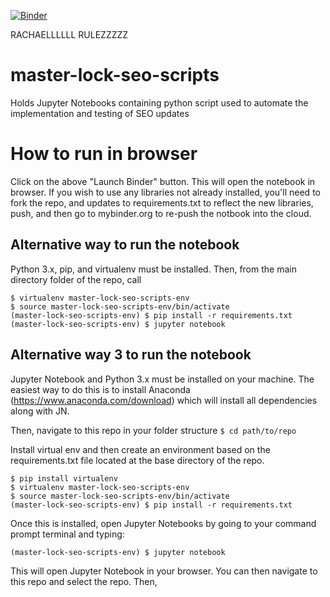 [![Binder](https://mybinder.org/badge.svg)](https://mybinder.org/v2/gh/raferguson/Redirect-Tool/master)

RACHAELLLLLL RULEZZZZZ


# master-lock-seo-scripts
Holds Jupyter Notebooks containing python script used to automate the implementation and testing of SEO updates

# How to run in browser
Click on the above "Launch Binder" button. This will open the notebook in browser. If you wish to use any libraries not already installed, you'll need to fork the repo, and updates to requirements.txt to reflect the new libraries, push, and then go to mybinder.org to re-push the notbook into the cloud.

## Alternative way to run the notebook
Python 3.x, pip, and virtualenv must be installed. Then, from the main directory folder of the repo, call
```
$ virtualenv master-lock-seo-scripts-env
$ source master-lock-seo-scripts-env/bin/activate
(master-lock-seo-scripts-env) $ pip install -r requirements.txt
(master-lock-seo-scripts-env) $ jupyter notebook
```

## Alternative way 3 to run the notebook
Jupyter Notebook and Python 3.x must be installed on your machine. The easiest way to do this is to install Anaconda (https://www.anaconda.com/download) which will install all dependencies along with JN. 

Then, navigate to this repo in your folder structure
`$ cd path/to/repo`

Install virtual env and then create an environment based on the requirements.txt file located at the base directory of the repo.
```
$ pip install virtualenv
$ virtualenv master-lock-seo-scripts-env
$ source master-lock-seo-scripts-env/bin/activate
(master-lock-seo-scripts-env) $ pip install -r requirements.txt
```

Once this is installed, open Jupyter Notebooks by going to your command prompt terminal and typing:

`(master-lock-seo-scripts-env) $ jupyter notebook`

This will open Jupyter Notebook in your browser. You can then navigate to this repo and select the repo. Then, 
